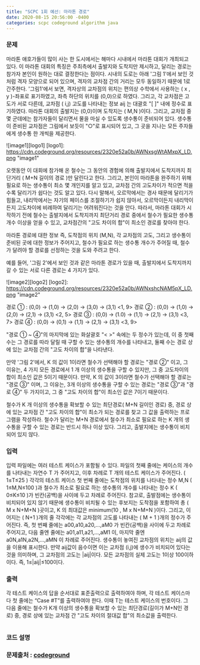 ```yaml
---
title: "SCPC 1회 예선: 마라톤 경로"
date: 2020-08-15 20:56:00 -0400
categories: scpc codeground algorithm java
---
```


### 문제
마라톤 애호가들이 많이 사는 한 도시에서는 해마다 시내에서 마라톤 대회가 개최되고 있다.
이 마라톤 대회의 특징은 주최측에서 출발지와 도착지만 제시하고, 달리는 경로는 참가자 본인이 원하는 대로 결정한다는 점이다.
시내의 도로는 아래 '그림 1'에서 보인 것처럼 격자 모양으로 되어 있으며, 격자의 교차점 간의 거리는 모두 동일하기 때문에 1로 간주한다.
'그림1'에서 보면, 격자상의 교차점의 위치는 편의상 수학에서 사용하는 ( x , y )-좌표로 표기하였고, 좌측 하단의 위치를 (0,0)으로 하였다.
그리고, 각 교차점은 고도가 서로 다른데, 교차점 ( i,j) 고도를 나타내는 정보 aij 는 대괄호 "[  ]" 내에 정수로 표기하였다.
마라톤 대회의 출발지는 (0,0)이며 도착지는 ( M,N )이다.
그리고, 교차점 중 몇 군데에는 참가자들이 달리면서 물을 마실 수 있도록 생수통이 준비되어 있다.
생수통이 준비된 교차점은 그림에서 보듯이 "○"로 표시되어 있고, 그 곳을 지나는 모든 주자들에게 생수통 한 개씩을 제공한다.

![image1][logo1]
[logo1]: https://cdn.codeground.org/resources/2320e52a0b/AWNxsgWtAMxpX_LD.png "image1"

오랫동안 이 대회에 참가해 온 철수는 그 동안의 경험에 의해 출발지에서 도착지까지 최단거리 ( M+N 길이의 경로 )만 달린다고 한다.
그리고, 본인이 마라톤을 완주하기 위해 필요로 하는 생수통이 최소 몇 개인지를 알고 있고,
교차점 간의 고도차이가 적으면 적을수록 달리기가 쉽다는 것도 알고 있다.
다시 말해서, 오르막에서는 경사 때문에 달리기가 힘들고, 내리막에서는 자기의 페이스를 조절하기가 쉽지 않아서,
오르막이든지 내리막이든지 고도차이에 비례하여 달리기는 어려워진다는 것을 안다.
따라서, 마라톤 대회가 시작하기 전에 철수는 출발지에서 도착지까지 최단거리 경로 중에서
철수가 필요한 생수통 개수 이상을 얻을 수 있고, 교차점간의 "고도 차이의 합"이 최소인 경로를 찾아야 한다.

마라톤 경로에 대한 정보 즉, 도착점의 위치 (M,N), 각 교차점의 고도, 그리고 생수통이 준비된 곳에 대한 정보가 주어지고,
철수가 필요로 하는 생수통 개수가 주어질 때, 철수가 달려야 할 경로를 선정하는 것을 도와 주려고 한다.

예를 들어, '그림 2'에서 보인 것과 같은 마라톤 경로가 있을 때, 출발지에서 도착지까지 갈 수 있는 서로 다른 경로는 4 가지가 있다.

![image2][logo2]
[logo2]: https://cdn.codeground.org/resources/2320e52a0b/AWNxshcNAM5pX_LD.png "image2"

경로 ① : (0,0) → (1,0) → (2,0) → (3,0) → (3,1) <1, 9>
경로 ② : (0,0) → (1,0) → (2,0) → (2,1) → (3,1) <2, 5>
경로 ③ : (0,0) → (1.0) → (1,1) → (2,1) → (3,1) <3, 7>
경로 ④ : (0,0) → (0,1) → (1,1) → (2,1) → (3,1) <3, 9>

"경로 ① ~ ④"의 마지막에 있는 화살괄호 "< >" 속에는 두 정수가 있는데,
이 중 첫째 수는 그 경로를 따라 달릴 때 구할 수 있는 생수통의 개수를 나타내고,
둘째 수는 경로 상에 있는 교차점 간의 "고도 차이의 합"을 나타낸다.

만약 '그림 2'에서, K 의 값이 1이라면 철수가 선택해야 할 경로는 "경로 ②" 이고,
그 이유는, 4 가지 모든 경로에서 1 개 이상의 생수통을 구할 수 있지만, 그 중 고도차이의 합이 최소인 값은 5이기 때문이다.
만약, K 의 값이 3이라면 철수가 선택해야 할 경로는 "경로 ③" 이며,
그 이유는, 3개 이상의 생수통을 구할 수 있는 경로는 "경로 ③"과 "경로 ④" 두 가지이고,
그 중 "고도 차이의 합"이 최소인 값은 7이기 때문이다.

철수가 K 개 이상의 생수통을 확보할 수 있는 최단경로( M+N 길이인 경로) 중,
경로 상에 있는 교차점 간 "고도 차이의 합"이 최소가 되는 경로를 찾고 그 값을 출력하는 프로그램을 작성하라.
철수가 달리는 M+N 경로에서 철수가 최소로 필요로 하는 K 개의 생수통을 구할 수 있는 경로는 반드시 하나 이상 있다.
그리고, 출발지에는 생수통이 비치되어 있지 않다.


### 입력
입력 파일에는 여러 테스트 케이스가 포함될 수 있다.
파일의 첫째 줄에는 케이스의 개수를 나타내는 자연수 T 가 주어지고,
이후 차례로 T 개의 테스트 케이스가 주어진다. ( 1≤T≤25 )
각각의 테스트 케이스 첫 번째 줄에는 도착점의 위치를 나타내는 정수 M,N ( 1≤M,N≤100 )과
철수가 최소로 필요로 하는 생수통의 개수를 나타내는 정수 K ( 0≤K≤10 )가 빈칸(공백)을 사이에 두고 차례로 주어진다. 
참고로, 출발점에는 생수통이 비치되어 있지 않기 때문에 생수통이 비치될 수 있는 후보지는
도착점을 포함하여 총 ( M ⅹ N+M+N )곳이고, K 의 최대값은 minimum(10 , M ⅹ N+M+N )이다.
그리고, 이어지는 ( N+1 )개의 줄 각각에는 각 교차점의 고도를 나타내는 ( M + 1 )개의 정수가 주어진다.
즉, 첫 번째 줄에는 a00,a10,a20,…,aM0 가 빈칸(공백)을 사이에 두고 차례로 주어지고,
다음 줄엔 줄에는 a01,a11,a21,…,aM1 이, 마지막 줄엔 a0N,a1N,a2N,…,aMN 이 차례로 주어진다.
생수통이 놓여진 교차점의 위치는 aij의 값을 이용해 표시한다.
만약 aij값이 음수이면 이는 교차점 (i,j)에 생수가 비치되어 있다는 것을 의미하며,
그 교차점의 고도는 |aij|이다. 모든 교차점의 실제 고도는 1이상 100이하이다. 즉, 1≤|aij|≤100이다.

### 출력
각 테스트 케이스의 답을 순서대로 표준출력으로 출력하여야 하며,
각 테스트 케이스마다 첫 줄에는 “Case #T”를 출력하여야 한다. 이때 T는 테스트 케이스의 번호이다.
그 다음 줄에는 철수가 K개 이상의 생수통을 확보할 수 있는 최단경로(길이가 M+N인 경로) 중,
경로 상에 있는 교차점 간 "고도 차이의 절대값 합"의 최소값을 출력한다.

```java

```

### 코드 설명


### 문제출처 : [codeground]

[codeground]: https://www.codeground.org
